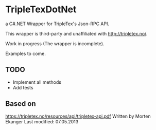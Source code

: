 # TripleTexDotNet 

a C#.NET Wrapper for TripleTex's Json-RPC API.

This wrapper is third-party and unaffiliated with http://tripletex.no/.

Work in progress (The wrapper is incomplete). 

Examples to come.

## TODO

- Implement all methods
- Add tests

## Based on
https://tripletex.no/resources/api/tripletex-api.pdf 
Written by Morten Ekanger
Last modified: 07.05.2013